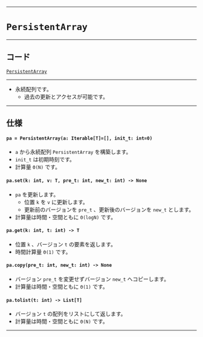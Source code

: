 _____

# `PersistentArray`

_____

## コード

[`PersistentArray`](https://github.com/titanium-22/Library_py/blob/main/DataStructures/Array/PersistentArray.py)
<!-- code=https://github.com/titanium-22/Library_py/blob/main/DataStructures/Array/PersistentArray.py -->

_____

- 永続配列です。
  - 過去の更新とアクセスが可能です。

_____

## 仕様

#### `pa = PersistentArray(a: Iterable[T]=[], init_t: int=0)`
- `a` から永続配列 `PersistentArray` を構築します。
- `init_t` は初期時刻です。
- 計算量 `Θ(N)` です。

#### `pa.set(k: int, v: T, pre_t: int, new_t: int) -> None`
- `pa` を更新します。
  - 位置 `k` を `v` に更新します。
  - 更新前のバージョンを `pre_t` 、更新後のバージョンを `new_t` とします。
- 計算量は時間・空間ともに `Θ(logN)` です。

#### `pa.get(k: int, t: int) -> T`
- 位置 `k` 、バージョン `t` の要素を返します。
- 時間計算量 `Θ(1)` です。

#### `pa.copy(pre_t: int, new_t: int) -> None`
- バージョン `pre_t` を変更せずバージョン `new_t` へコピーします。
- 計算量は時間・空間ともに `Θ(1)` です。

#### `pa.tolist(t: int) -> List[T]`
- バージョン `t` の配列をリストにして返します。
- 計算量は時間・空間ともに `Θ(N)` です。

_____

